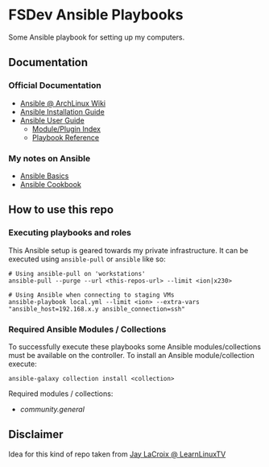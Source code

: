 # FSDev Ansible Playbooks

Some Ansible playbook for setting up my computers.

## Documentation

### Official Documentation

* [Ansible @ ArchLinux Wiki](https://wiki.archlinux.org/index.php/Ansible)
* [Ansible Installation Guide](https://docs.ansible.com/ansible/latest/installation_guide/index.html)
* [Ansible User Guide](https://docs.ansible.com/ansible/latest/user_guide/index.html)
  * [Module/Plugin Index](https://docs.ansible.com/ansible/latest/collections/all_plugins.html)
  * [Playbook Reference](https://docs.ansible.com/ansible/latest/reference_appendices/playbooks_keywords.html)

### My notes on Ansible

* [Ansible Basics](.docs/ansible_gettingstarted.md)
* [Ansible Cookbook](.docs/ansible_cookbook.md)

## How to use this repo

### Executing playbooks and roles

This Ansible setup is geared towards my private infrastructure. It can be executed using
``ansible-pull`` or ``ansible`` like so:

```shell
# Using ansible-pull on 'workstations'
ansible-pull --purge --url <this-repos-url> --limit <ion|x230>

# Using Ansible when connecting to staging VMs
ansible-playbook local.yml --limit <ion> --extra-vars "ansible_host=192.168.x.y ansible_connection=ssh"
```
### Required Ansible Modules / Collections

To successfully execute these playbooks some Ansible modules/collections must be available on the controller.
To install an Ansible module/collection execute:


```shell
ansible-galaxy collection install <collection>
```

Required modules / collections:

* *community.general*

## Disclaimer

Idea for this kind of repo taken from [Jay LaCroix @ LearnLinuxTV](https://github.com/LearnLinuxTV/personal_ansible_desktop_configs.git)
